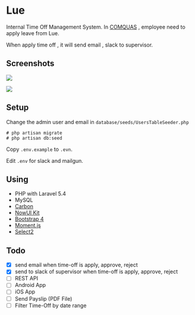 # Lue

Internal Time Off Management System. In [COMQUAS](https://www.comquas.com) , employee need to apply leave from Lue.

When apply time off , it will send email , slack to supervisor.

## Screenshots

![](https://cldup.com/caFvxqy3Yg.png)

![](https://cldup.com/32OAIpYTvt.png)

## Setup

Change the admin user and email in `database/seeds/UsersTableSeeder.php`

```
# php artisan migrate
# php artisan db:seed
```

Copy `.env.example` to `.evn`.

Edit `.env` for slack and mailgun.

## Using

- PHP with Laravel 5.4
- MySQL
- [Carbon](http://carbon.nesbot.com/docs/)
- [NowUI Kit](http://demos.creative-tim.com/now-ui-kit/index.html)
- [Bootstrap 4](https://v4-alpha.getbootstrap.com)
- [Moment.js](https://momentjs.com)
- [Select2](http://select2.github.io)


## Todo

- [x] send email when time-off is apply, approve, reject
- [x] send to slack of supervisor when time-off is apply, approve, reject
- [ ] REST API
- [ ] Android App
- [ ] iOS App
- [ ] Send Payslip (PDF File)
- [ ] Filter Time-Off by date range